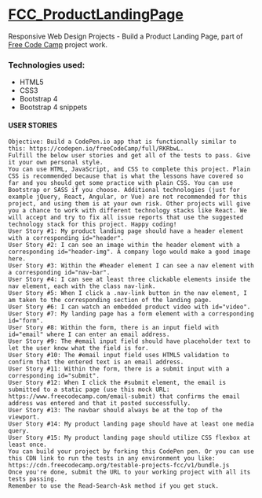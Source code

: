 # <h1><a href="https://michaelhoner.github.io/FCC_ProductLandingPage/">FCC_ProductLandingPage</a></h1>

<p>Responsive Web Design Projects - Build a Product Landing Page, part of <a href="https://learn.freecodecamp.org/responsive-web-design/responsive-web-design-projects/build-a-product-landing-page">Free Code Camp</a> project work.</p>

 <h3>Technologies used:</h3>
 <ul>
 	<li>HTML5</li>
 	<li>CSS3</li>
 	<li>Bootstrap 4</li>
  <li>Bootstrap 4 snippets</li>
 </ul>
 
 
 
<h4>USER STORIES</h4>

    Objective: Build a CodePen.io app that is functionally similar to this: https://codepen.io/freeCodeCamp/full/RKRbwL.
    Fulfill the below user stories and get all of the tests to pass. Give it your own personal style.
    You can use HTML, JavaScript, and CSS to complete this project. Plain CSS is recommended because that is what the lessons have covered so far and you should get some practice with plain CSS. You can use Bootstrap or SASS if you choose. Additional technologies (just for example jQuery, React, Angular, or Vue) are not recommended for this project, and using them is at your own risk. Other projects will give you a chance to work with different technology stacks like React. We will accept and try to fix all issue reports that use the suggested technology stack for this project. Happy coding!
    User Story #1: My product landing page should have a header element with a corresponding id="header".
    User Story #2: I can see an image within the header element with a corresponding id="header-img". A company logo would make a good image here.
    User Story #3: Within the #header element I can see a nav element with a corresponding id="nav-bar".
    User Story #4: I can see at least three clickable elements inside the nav element, each with the class nav-link.
    User Story #5: When I click a .nav-link button in the nav element, I am taken to the corresponding section of the landing page.
    User Story #6: I can watch an embedded product video with id="video".
    User Story #7: My landing page has a form element with a corresponding id="form".
    User Story #8: Within the form, there is an input field with id="email" where I can enter an email address.
    User Story #9: The #email input field should have placeholder text to let the user know what the field is for.
    User Story #10: The #email input field uses HTML5 validation to confirm that the entered text is an email address.
    User Story #11: Within the form, there is a submit input with a corresponding id="submit".
    User Story #12: When I click the #submit element, the email is submitted to a static page (use this mock URL: https://www.freecodecamp.com/email-submit) that confirms the email address was entered and that it posted successfully.
    User Story #13: The navbar should always be at the top of the viewport.
    User Story #14: My product landing page should have at least one media query.
    User Story #15: My product landing page should utilize CSS flexbox at least once.
    You can build your project by forking this CodePen pen. Or you can use this CDN link to run the tests in any environment you like: https://cdn.freecodecamp.org/testable-projects-fcc/v1/bundle.js
    Once you're done, submit the URL to your working project with all its tests passing.
    Remember to use the Read-Search-Ask method if you get stuck.

